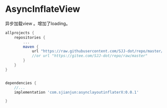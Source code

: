 # AsyncInflateView
异步加载view 。增加了loading。
```groovy
allprojects {
    repositories {
        ...
        maven {
            url "https://raw.githubusercontent.com/SJJ-dot/repo/master/"
			//or url "https://gitee.com/SJJ-dot/repo/raw/master"
        }
    }
}
```

```groovy

dependencies {
    //...
    implementation 'com.sjianjun:asynclayoutinflaterX:0.0.1'

}

```
